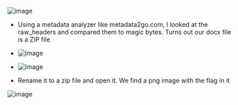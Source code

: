 ![image](https://github.com/user-attachments/assets/fb4119a8-3408-41b3-8f28-9e6ab89f11aa)

- Using a metadata analyzer like metadata2go.com, I looked at the raw_headers and compared them to magic bytes. Turns out our docx file is a ZIP file
- ![image](https://github.com/user-attachments/assets/5e122837-baec-4060-bdc6-3e1b5e606743)
- ![image](https://github.com/user-attachments/assets/eddc7d76-ac16-4770-b851-e0183565d259)

- Rename it to a zip file and open it. We find a png image with the flag in it

![image](https://github.com/user-attachments/assets/67ec9486-9c93-416d-9777-5a943e64bcd5)
